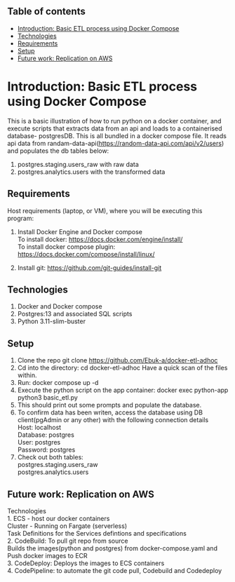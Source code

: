 ## Table of contents
* [Introduction: Basic ETL process using Docker Compose](#Introduction)
* [Technologies](#technologies)
* [Requirements](#requirements)
* [Setup](#setup)
* [Future work: Replication on AWS](#futureworks)

# Introduction: Basic ETL process using Docker Compose
This is a basic illustration of how to run python on a docker container, and execute scripts that extracts data from an api and loads to a containerised database- postgresDB. This is all bundled in a docker compose file.
 It reads api data from randam-data-api(https://random-data-api.com/api/v2/users) and populates the db tables below:
 1. postgres.staging.users_raw with raw data
 2. postgres.analytics.users with the transformed data

## Requirements
Host requirements (laptop, or VM), where you will be executing this program:
1. Install Docker Engine and Docker compose <br />
    To install docker:  https://docs.docker.com/engine/install/ <br />
    To install docker compose plugin: https://docs.docker.com/compose/install/linux/

2. Install git: https://github.com/git-guides/install-git

## Technologies
1. Docker and Docker compose
2. Postgres:13 and associated SQL scripts
3. Python 3.11-slim-buster


## Setup
1. Clone the repo git clone https://github.com/Ebuk-a/docker-etl-adhoc
2. Cd into the directory: cd docker-etl-adhoc
    Have a quick scan of the files within.
3. Run: docker compose up -d
4. Execute the python script on the app container: docker exec python-app python3 basic_etl.py  
5. This should print out some prompts and populate the database.
6. To confirm data has been writen, access the database using DB client(pgAdmin or any other) with the following connection details<br />
        Host: localhost<br />
        Database: postgres <br />
        User: postgres <br />
        Password: postgres
7. Check out both tables: <br />
        postgres.staging.users_raw <br />
        postgres.analytics.users <br />

## Future work: Replication on AWS <br />
Technologies <br />
    1. ECS  - host our docker containers <br />
        Cluster - Running on Fargate (serverless) <br />
        Task Definitions for the Services defintions and specifications<br />
    2. CodeBuild: 
        To pull git repo from source <br />
        Builds the images(python and postgres) from docker-compose.yaml and <br />
        Push docker images to ECR <br />
    3. CodeDeploy: Deploys the images to ECS containers <br />
    4. CodePipeline: to automate the git code pull, Codebuild and Codedeploy <br />

